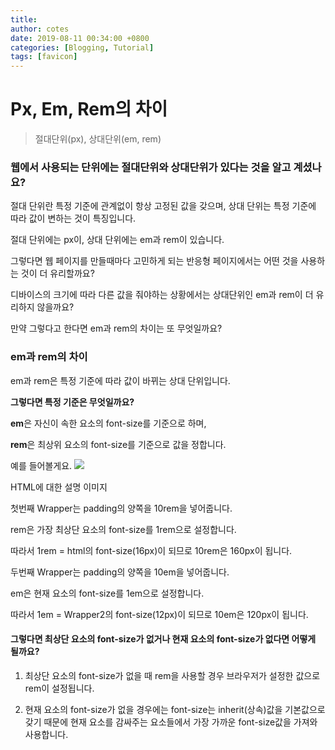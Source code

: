 ```yaml
---
title: 
author: cotes
date: 2019-08-11 00:34:00 +0800
categories: [Blogging, Tutorial]
tags: [favicon]
---
```


# Px, Em, Rem의 차이

> 절대단위(px), 상대단위(em, rem)

### **웹에서 사용되는 단위에는 절대단위와 상대단위가 있다는 것을 알고 계셨나요?**

절대 단위란 특정 기준에 관계없이 항상 고정된 값을 갖으며, 상대 단위는 특정 기준에 따라 값이 변하는 것이 특징입니다.

절대 단위에는 px이, 상대 단위에는 em과 rem이 있습니다.

그렇다면 웹 페이지를 만들때마다 고민하게 되는 반응형 페이지에서는 어떤 것을 사용하는 것이 더 유리할까요?

디바이스의 크기에 따라 다른 값을 줘야하는 상황에서는 상대단위인 em과 rem이 더 유리하지 않을까요?

만약 그렇다고 한다면 em과 rem의 차이는 또 무엇일까요?

### **em과 rem의 차이**

em과 rem은 특정 기준에 따라 값이 바뀌는 상대 단위입니다.

**그렇다면 특정 기준은 무엇일까요?**

**em**은 자신이 속한 요소의 font-size를 기준으로 하며,

**rem**은 최상위 요소의 font-size를 기준으로 값을 정합니다.

예를 들어볼게요.
![](https://blog.kakaocdn.net/dn/IGG6q/btsDrmdfk0I/iPibhFzmFVkbkZ0VlbGvx0/img.png)

HTML에 대한 설명 이미지

첫번째 Wrapper는 padding의 양쪽을 10rem을 넣어줍니다.

rem은 가장 최상단 요소의 font-size를 1rem으로 설정합니다.

따라서 1rem = html의 font-size(16px)이 되므로 10rem은 160px이 됩니다.

두번째 Wrapper는 padding의 양쪽을 10em을 넣어줍니다.

em은 현재 요소의 font-size를 1em으로 설정합니다.

따라서 1em = Wrapper2의 font-size(12px)이 되므로 10em은 120px이 됩니다.

#### **그렇다면 최상단 요소의 font-size가 없거나 현재 요소의 font-size가 없다면 어떻게 될까요?**

1. 최상단 요소의 font-size가 없을 때 rem을 사용할 경우 브라우저가 설정한 값으로 rem이 설정됩니다.

2. 현재 요소의 font-size가 없을 경우에는 font-size는 inherit(상속)값을 기본값으로 갖기 때문에 현재 요소를 감싸주는 요소들에서 가장 가까운 font-size값을 가져와 사용합니다.